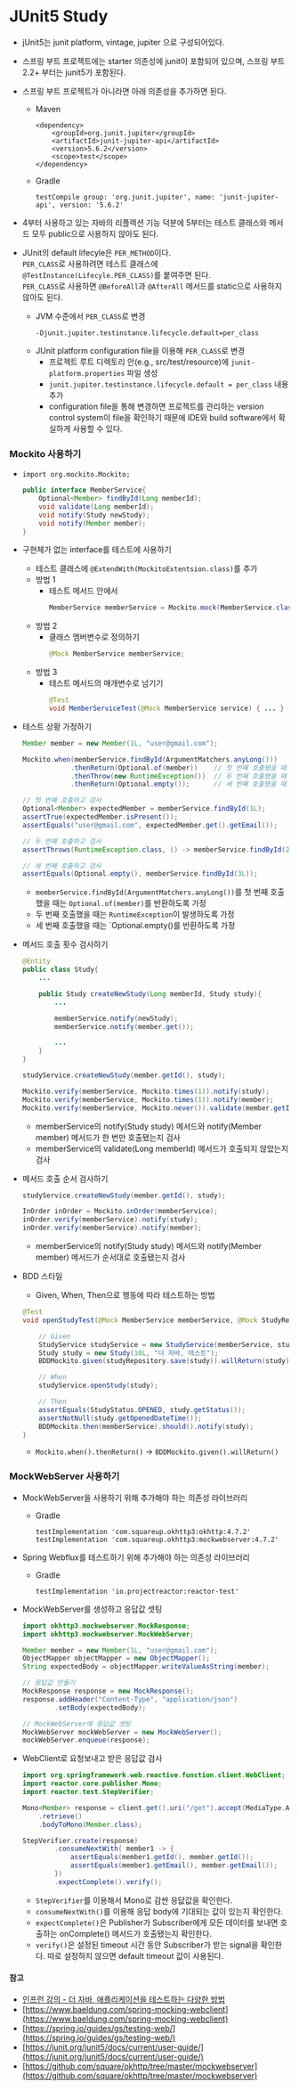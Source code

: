# JUnit5 Study  

* jUnit5는 junit platform, vintage, jupiter 으로 구성되어있다.  
* 스프링 부트 프로젝트에는 starter 의존성에 junit이 포함되어 있으며, 스프링 부트 2.2+ 부터는 junit5가 포함된다.
* 스프링 부트 프로젝트가 아니라면 아래 의존성을 추가하면 된다.  
    * Maven  
        ```
        <dependency>
            <groupId>org.junit.jupiter</groupId>
            <artifactId>junit-jupiter-api</artifactId>
            <version>5.6.2</version>
            <scope>test</scope>
        </dependency>

        ```  
    * Gradle  
        ```
        testCompile group: 'org.junit.jupiter', name: 'junit-jupiter-api', version: '5.6.2'

        ```

* 4부터 사용하고 있는 자바의 리플렉션 기능 덕분에 5부터는 테스트 클래스와 메서드 모두 public으로 사용하지 않아도 된다.  

* JUnit의 default lifecyle은 `PER_METHOD`이다.  
    `PER_CLASS`로 사용하려면 테스트 클래스에 `@TestInstance(Lifecyle.PER_CLASS)`를 붙여주면 된다.  
    `PER_CLASS`로 사용하면 `@BeforeAll`과 `@AfterAll` 메서드를 static으로 사용하지 않아도 된다.  
    * JVM 수준에서 `PER_CLASS`로 변경  
        ```
        -Djunit.jupiter.testinstance.lifecycle.default=per_class
        ```  
    * JUnit platform configuration file을 이용해 `PER_CLASS`로 변경  
        * 프로젝트 루트 디렉토리 안(e.g., src/test/resource)에 `junit-platform.properties` 파일 생성  
        * `junit.jupiter.testinstance.lifecycle.default = per_class` 내용 추가  
        * configuration file을 통해 변경하면 프로젝트를 관리하는 version control system이 file을 확인하기 때문에 IDE와 build software에서 확실하게 사용할 수 있다.  


### Mockito 사용하기  
* `import org.mockito.Mockito;`
    ```java
    public interface MemberService{
        Optional<Member> findById(Long memberId);
        void validate(Long memberId);
        void notify(Study newStudy);
        void notify(Member member);
    }
    ```
* 구현체가 없는 interface를 테스트에 사용하기  
    * 테스트 클래스에 `@ExtendWith(MockitoExtentsion.class)`를 추가  
    * 방법 1  
        * 테스트 메서드 안에서  
            ```java
            MemberService memberService = Mockito.mock(MemberService.class);
            ```
    * 방법 2  
        * 클래스 멤버변수로 정의하기  
            ```java
            @Mock MemberService memberService;
            ```
    * 방법 3  
        * 테스트 메서드의 매개변수로 넘기기  
            ```java
            @Test
            void MemberServiceTest(@Mock MemberService service) { ... }
            ```  


* 테스트 상황 가정하기  
    ```java
    Member member = new Member(1L, "user@gmail.com");

    Mockito.when(memberService.findById(ArgumentMatchers.anyLong()))
                .thenReturn(Optional.of(member))    // 첫 번째 호출됐을 때
                .thenThrow(new RuntimeException())  // 두 번째 호출됐을 때
                .thenReturn(Optional.empty());      // 세 번째 호출됐을 때

    // 첫 번째 호출하고 검사
    Optional<Member> expectedMember = memberService.findById(1L);
    assertTrue(expectedMember.isPresent());
    assertEquals("user@gmail.com", expectedMember.get().getEmail());

    // 두 번째 호출하고 검사
    assertThrows(RuntimeException.class, () -> memberService.findById(2L));

    // 세 번째 호출하고 검사
    assertEquals(Optional.empty(), memberService.findById(3L));
    ```  
    * `memberService.findById(ArgumentMatchers.anyLong())`를 첫 번째 호출했을 때는 `Optional.of(member)`를 반환하도록 가정  
    * 두 번째 호출했을 때는 `RuntimeException`이 발생하도록 가정  
    * 세 번째 호출했을 때는 `Optional.empty()를 반환하도록 가정  


* 메서드 호출 횟수 검사하기  
    ```java
    @Entity
    public class Study{
        ...

        public Study createNewStudy(Long memberId, Study study){
            ...

            memberService.notify(newStudy);
            memberService.notify(member.get());

            ...
        }
    }
    ```  
    ```java
    studyService.createNewStudy(member.getId(), study);

    Mockito.verify(memberService, Mockito.times(1)).notify(study);
    Mockito.verify(memberService, Mockito.times(1)).notify(member);
    Mockito.verify(memberService, Mockito.never()).validate(member.getId());
    ```  
    * memberService의 notify(Study study) 메서드와 notify(Member member) 메서드가 한 번만 호출됐는지 검사  
    * memberService의 validate(Long memberId) 메서드가 호출되지 않았는지 검사  


* 메서드 호출 순서 검사하기  
    ```java
    studyService.createNewStudy(member.getId(), study);

    InOrder inOrder = Mockito.inOrder(memberService);
    inOrder.verify(memberService).notify(study);
    inOrder.verify(memberService).notify(member);
    ```  
    * memberService의 notify(Study study) 메서드와 notify(Member member) 메서드가 순서대로 호출됐는지 검사  


* BDD 스타일  
    * Given, When, Then으로 행동에 따라 테스트하는 방법  
    ```java
    @Test
    void openStudyTest(@Mock MemberService memberService, @Mock StudyRepository studyRepository){

        // Given
        StudyService studyService = new StudyService(memberService, studyRepository);
        Study study = new Study(10L, "더 자바, 테스트");
        BDDMockito.given(studyRepository.save(study)).willReturn(study);

        // When
        studyService.openStudy(study);

        // Then
        assertEquals(StudyStatus.OPENED, study.getStatus());
        assertNotNull(study.getOpenedDateTime());
        BDDMockito.then(memberService).should().notify(study);
    }
    ```  
    * `Mockito.when().thenReturn()` -> `BDDMockito.given().willReturn()`  

### MockWebServer 사용하기  
* MockWebServer을 사용하기 위해 추가해야 하는 의존성 라이브러리  
    * Gradle  
        ```
        testImplementation 'com.squareup.okhttp3:okhttp:4.7.2'
        testImplementation 'com.squareup.okhttp3:mockwebserver:4.7.2'
        ```
* Spring Webflux를 테스트하기 위해 추가해야 하는 의존성 라이브러리  
    * Gradle  
        ```
        testImplementation 'io.projectreactor:reactor-test'
        ```  

* MockWebServer를 생성하고 응답값 셋팅  
    ```java  
    import okhttp3.mockwebserver.MockResponse;
    import okhttp3.mockwebserver.MockWebServer;
    ```
    ```java
    Member member = new Member(1L, "user@gmail.com");
    ObjectMapper objectMapper = new ObjectMapper();
    String expectedBody = objectMapper.writeValueAsString(member);

    // 응답값 만들기
    MockResponse response = new MockResponse();
    response.addHeader("Content-Type", "application/json")
            .setBody(expectedBody);

    // MockWebServer에 응답값 셋팅
    MockWebServer mockWebServer = new MockWebServer();
    mockWebServer.enqueue(response);
    ```  

* WebClient로 요청보내고 받은 응답값 검사  
    ```java
    import org.springframework.web.reactive.function.client.WebClient;
    import reactor.core.publisher.Mono;
    import reactor.test.StepVerifier;
    ```  
    ```java
    Mono<Member> response = client.get().uri("/get").accept(MediaType.APPLICATION_JSON)
        .retrieve()
        .bodyToMono(Member.class);

    StepVerifier.create(response)
            .consumeNextWith( member1 -> {
                assertEquals(member1.getId(), member.getId());
                assertEquals(member1.getEmail(), member.getEmail());
            })
            .expectComplete().verify();
    ```  
    * `StepVerifier`를 이용해서 Mono로 감싼 응닶값을 확인한다.  
    * `consumeNextWith()`를 이용해 응답 body에 기대되는 값이 있는지 확인한다.  
    * `expectComplete()`은 Publisher가 Subscriber에게 모든 데이터를 보내면 호출하는 onComplete() 메서드가 호출됐는지 확인한다.  
    * `verify()`은 설정된 timeout 시간 동안 Subscriber가 받는 signal을 확인한다. 따로 설정하지 않으면 default timeout 값이 사용된다.  


#### 참고  
* [인프런 강의 - 더 자바, 애플리케이션을 테스트하는 다양한 방법](https://www.inflearn.com/course/the-java-application-test/)  
* [https://www.baeldung.com/spring-mocking-webclient](https://www.baeldung.com/spring-mocking-webclient)  
* [https://spring.io/guides/gs/testing-web/](https://spring.io/guides/gs/testing-web/)  
* [https://junit.org/junit5/docs/current/user-guide/](https://junit.org/junit5/docs/current/user-guide/)  
* [https://github.com/square/okhttp/tree/master/mockwebserver](https://github.com/square/okhttp/tree/master/mockwebserver)
